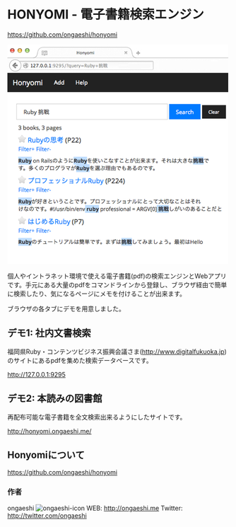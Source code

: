 # HONYOMI - 電子書籍検索エンジン

https://github.com/ongaeshi/honyomi

![honyomi-pamphlet](https://raw.githubusercontent.com/ongaeshi/f-ruby-07-exhibition/master/honyomi-pamphlet.jpg)

個人やイントラネット環境で使える電子書籍(pdf)の検索エンジンとWebアプリです。手元にある大量のpdfをコマンドラインから登録し、ブラウザ経由で簡単に検索したり、気になるページにメモを付けることが出来ます。

ブラウザの各タブにデモを用意しました。

## デモ1: 社内文書検索
福岡県Ruby・コンテンツビジネス振興会議さま(http://www.digitalfukuoka.jp) のサイトにあるpdfを集めた検索データベースです。

http://127.0.0.1:9295

## デモ2: 本読みの図書館
再配布可能な電子書籍を全文検索出来るようにしたサイトです。

http://honyomi.ongaeshi.me/

## Honyomiについて
https://github.com/ongaeshi/honyomi

### 作者
ongaeshi
![ongaeshi-icon](http://www.gravatar.com/avatar/6377451175704e2d367ce508bffc1fa5)
WEB:   http://ongaeshi.me
Twitter: http://twitter.com/ongaeshi
